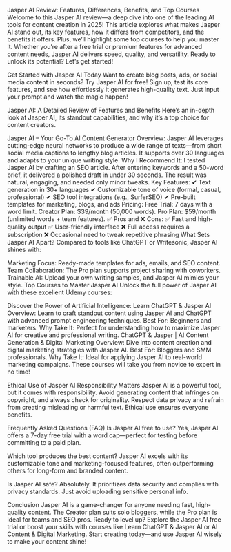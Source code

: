 Jasper AI Review: Features, Differences, Benefits, and Top Courses
Welcome to this Jasper AI review—a deep dive into one of the leading AI tools for content creation in 2025! This article explores what makes Jasper AI stand out, its key features, how it differs from competitors, and the benefits it offers. Plus, we’ll highlight some top courses to help you master it. Whether you’re after a free trial or premium features for advanced content needs, Jasper AI delivers speed, quality, and versatility. Ready to unlock its potential? Let’s get started!

Get Started with Jasper AI Today
Want to create blog posts, ads, or social media content in seconds? Try Jasper AI for free! Sign up, test its core features, and see how effortlessly it generates high-quality text. Just input your prompt and watch the magic happen!

Jasper AI: A Detailed Review of Features and Benefits
Here’s an in-depth look at Jasper AI, its standout capabilities, and why it’s a top choice for content creators.

Jasper AI – Your Go-To AI Content Generator
Overview: Jasper AI leverages cutting-edge neural networks to produce a wide range of texts—from short social media captions to lengthy blog articles. It supports over 30 languages and adapts to your unique writing style.
Why I Recommend It: I tested Jasper AI by crafting an SEO article. After entering keywords and a 50-word brief, it delivered a polished draft in under 30 seconds. The result was natural, engaging, and needed only minor tweaks.
Key Features:
✔ Text generation in 30+ languages
✔ Customizable tone of voice (formal, casual, professional)
✔ SEO tool integrations (e.g., SurferSEO)
✔ Pre-built templates for marketing, blogs, and ads
Pricing:
Free Trial: 7 days with a word limit.
Creator Plan: $39/month (50,000 words).
Pro Plan: $59/month (unlimited words + team features).
✅ Pros and ❌ Cons:
✅ Fast and high-quality output
✅ User-friendly interface
❌ Full access requires a subscription
❌ Occasional need to tweak repetitive phrasing
What Sets Jasper AI Apart?
Compared to tools like ChatGPT or Writesonic, Jasper AI shines with:

Marketing Focus: Ready-made templates for ads, emails, and SEO content.
Team Collaboration: The Pro plan supports project sharing with coworkers.
Trainable AI: Upload your own writing samples, and Jasper AI mimics your style.
Top Courses to Master Jasper AI
Unlock the full power of Jasper AI with these excellent Udemy courses:

Discover the Power of Artificial Intelligence: Learn ChatGPT & Jasper AI
Overview: Learn to craft standout content using Jasper AI and ChatGPT with advanced prompt engineering techniques.
Best For: Beginners and marketers.
Why Take It: Perfect for understanding how to maximize Jasper AI for creative and professional writing.
ChatGPT & Jasper | AI Content Generation & Digital Marketing
Overview: Dive into content creation and digital marketing strategies with Jasper AI.
Best For: Bloggers and SMM professionals.
Why Take It: Ideal for applying Jasper AI to real-world marketing campaigns.
These courses will take you from novice to expert in no time!

Ethical Use of Jasper AI
Responsibility Matters
Jasper AI is a powerful tool, but it comes with responsibility. Avoid generating content that infringes on copyright, and always check for originality. Respect data privacy and refrain from creating misleading or harmful text. Ethical use ensures everyone benefits.

Frequently Asked Questions (FAQ)
Is Jasper AI free to use?
Yes, Jasper AI offers a 7-day free trial with a word cap—perfect for testing before committing to a paid plan.

Which tool produces the best content?
Jasper AI excels with its customizable tone and marketing-focused features, often outperforming others for long-form and branded content.

Is Jasper AI safe?
Absolutely. It prioritizes data security and complies with privacy standards. Just avoid uploading sensitive personal info.

Conclusion
Jasper AI is a game-changer for anyone needing fast, high-quality content. The Creator plan suits solo bloggers, while the Pro plan is ideal for teams and SEO pros. Ready to level up? Explore the Jasper AI free trial or boost your skills with courses like Learn ChatGPT & Jasper AI or AI Content & Digital Marketing. Start creating today—and use Jasper AI wisely to make your content shine!
